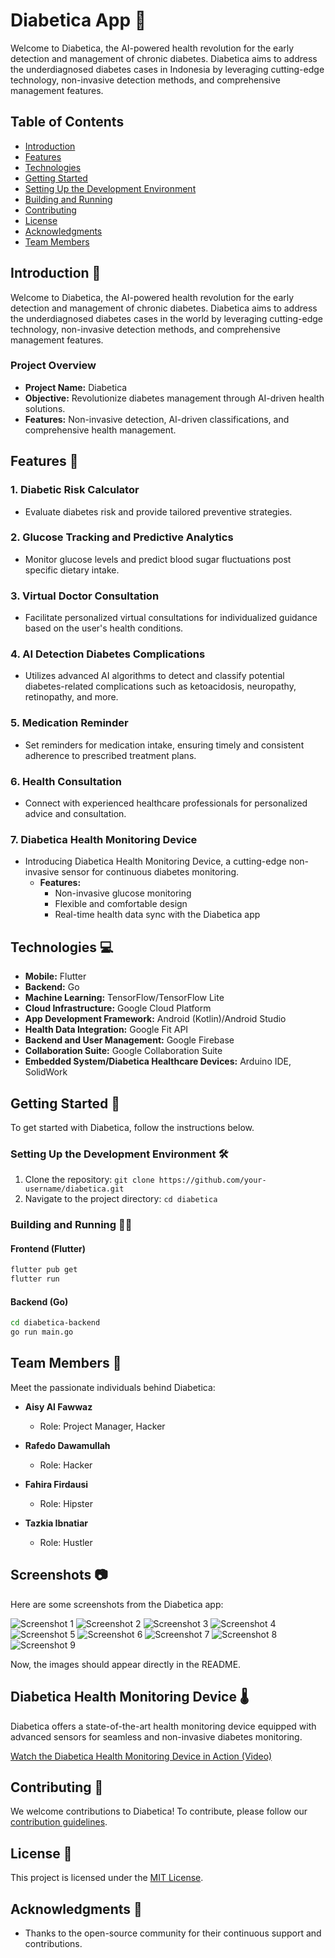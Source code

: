 # Diabetica App 🌟

Welcome to Diabetica, the AI-powered health revolution for the early detection and management of chronic diabetes. Diabetica aims to address the underdiagnosed diabetes cases in Indonesia by leveraging cutting-edge technology, non-invasive detection methods, and comprehensive management features.

## Table of Contents

- [Introduction](#introduction)
- [Features](#features)
- [Technologies](#technologies)
- [Getting Started](#getting-started)
- [Setting Up the Development Environment](#setting-up-the-development-environment)
- [Building and Running](#building-and-running)
- [Contributing](#contributing)
- [License](#license)
- [Acknowledgments](#acknowledgments)
- [Team Members](#team-members)

## Introduction 🌟

Welcome to Diabetica, the AI-powered health revolution for the early detection and management of chronic diabetes. Diabetica aims to address the underdiagnosed diabetes cases in the world by leveraging cutting-edge technology, non-invasive detection methods, and comprehensive management features.

### Project Overview

- **Project Name:** Diabetica
- **Objective:** Revolutionize diabetes management through AI-driven health solutions.
- **Features:** Non-invasive detection, AI-driven classifications, and comprehensive health management.

## Features 🚀

### 1. Diabetic Risk Calculator
- Evaluate diabetes risk and provide tailored preventive strategies.

### 2. Glucose Tracking and Predictive Analytics
- Monitor glucose levels and predict blood sugar fluctuations post specific dietary intake.

### 3. Virtual Doctor Consultation
- Facilitate personalized virtual consultations for individualized guidance based on the user's health conditions.

### 4. AI Detection Diabetes Complications
- Utilizes advanced AI algorithms to detect and classify potential diabetes-related complications such as ketoacidosis, neuropathy, retinopathy, and more.

### 5. Medication Reminder
- Set reminders for medication intake, ensuring timely and consistent adherence to prescribed treatment plans.

### 6. Health Consultation
- Connect with experienced healthcare professionals for personalized advice and consultation.

### 7. Diabetica Health Monitoring Device
- Introducing Diabetica Health Monitoring Device, a cutting-edge non-invasive sensor for continuous diabetes monitoring.
  - **Features:**
    - Non-invasive glucose monitoring
    - Flexible and comfortable design
    - Real-time health data sync with the Diabetica app

## Technologies 💻

- **Mobile:** Flutter
- **Backend:** Go
- **Machine Learning:** TensorFlow/TensorFlow Lite
- **Cloud Infrastructure:** Google Cloud Platform
- **App Development Framework:** Android (Kotlin)/Android Studio
- **Health Data Integration:** Google Fit API
- **Backend and User Management:** Google Firebase
- **Collaboration Suite:** Google Collaboration Suite
- **Embedded System/Diabetica Healthcare Devices:** Arduino IDE, SolidWork

## Getting Started 🚀

To get started with Diabetica, follow the instructions below.

### Setting Up the Development Environment 🛠️

1. Clone the repository: `git clone https://github.com/your-username/diabetica.git`
2. Navigate to the project directory: `cd diabetica`

### Building and Running 🏃‍♂️

#### Frontend (Flutter)

```bash
flutter pub get
flutter run
```

#### Backend (Go)

```bash
cd diabetica-backend
go run main.go
```

## Team Members 👥

Meet the passionate individuals behind Diabetica:

- **Aisy Al Fawwaz**
  - Role: Project Manager, Hacker

- **Rafedo Dawamullah**
  - Role: Hacker

- **Fahira Firdausi**
  - Role: Hipster

- **Tazkia Ibnatiar**
  - Role: Hustler

## Screenshots 📷

Here are some screenshots from the Diabetica app:

![Screenshot 1](https://ibb.co/yWZrfQS)
![Screenshot 2](https://ibb.co/yWZrfQS)
![Screenshot 3](https://ibb.co/7tMyzSf)
![Screenshot 4](https://ibb.co/RTnDvpv)
![Screenshot 5](https://ibb.co/dpsZPKR)
![Screenshot 6](https://ibb.co/DzTTJKH)
![Screenshot 7](https://ibb.co/gr5NWgm)
![Screenshot 8](https://ibb.co/42WC0cj)
![Screenshot 9](https://i.ibb.co/m623Dc8/User-Profile.png)

Now, the images should appear directly in the README.

## Diabetica Health Monitoring Device 🌡️

Diabetica offers a state-of-the-art health monitoring device equipped with advanced sensors for seamless and non-invasive diabetes monitoring.

[Watch the Diabetica Health Monitoring Device in Action (Video)](link_to_device_video)

## Contributing 🤝

We welcome contributions to Diabetica! To contribute, please follow our [contribution guidelines](CONTRIBUTING.md).

## License 📄

This project is licensed under the [MIT License](LICENSE.md).

## Acknowledgments 🙌
- Thanks to the open-source community for their continuous support and contributions.
